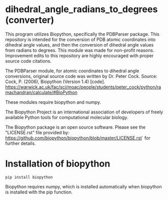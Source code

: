 dihedral_angle_radians_to_degrees (converter)
=====================
This program utilizes Biopython, specifically the PDBParser package. This repository is intended for the conversion of PDB atomic coordinates into dihedral angle values, and then the conversion of dihedral angle values from radians to degrees. This module was made for non-profit reasons. Improvement edits to this repository are highly encouraged with proper source code citations.

The PDBParser module, for atomic coordinates to dihedral angle conversions, original source code was written by Dr. Peter Cock. Source: Cock, P. (2006), Biopython (Version 1.4) [code]. https://warwick.ac.uk/fac/sci/moac/people/students/peter_cock/python/ramachandran/calculate/#BioPython 

These modules require biopython and numpy.

The Biopython Project is an international association of developers of freely available Python tools for computational molecular biology.

The Biopython package is an open source software. Please see the "LICENSE.rst" file provided by: <https://github.com/biopython/biopython/blob/master/LICENSE.rst>` for further details.

Installation of biopython
========================

    pip install biopython

Biopython requires numpy, which is installed automatically when biopython is installed with the pip function.
